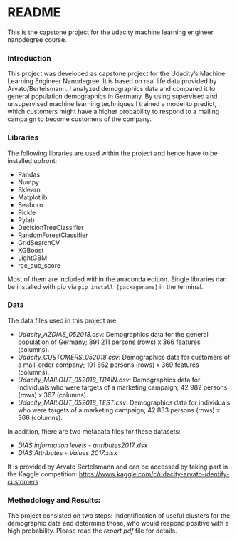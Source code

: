 
# README
This is the capstone project for the udacity machine learning engineer nanodegree course. 


### Introduction
This project was developed as capstone project for the Udacity’s Machine Learning Engineer Nanodegree. It is based on real life data provided by Arvato/Bertelsmann. I analyzed demographics data and compared it to general population demographics in Germany. 
By using supervised and unsupervised machine learning techniques I trained a model to predict, which customers might have a higher probability to respond to a mailing campaign to become customers of the company. 

### Libraries
The following libraries are used within the project and hence have to be installed upfront: 
- Pandas
- Numpy
- Sklearn
- Matplotlib
- Seaborn
- Pickle
- Pylab
- DecisionTreeClassifier
- RandomForestClassifier
- GridSearchCV
- XGBoost
- LightGBM
- roc_auc_score

Most of them are included within the anaconda edition. Single libraries can be installed with pip via ```pip install [packagename]``` in the terminal.

### Data
The data files used in this project are 
* *Udacity_AZDIAS_052018.csv*: Demographics data for the general population of Germany; 891 211 persons (rows) x 366 features (columns).
* *Udacity_CUSTOMERS_052018.csv*: Demographics data for customers of a mail-order company; 191 652 persons (rows) x 369 features (columns).
* *Udacity_MAILOUT_052018_TRAIN.csv*: Demographics data for individuals who were targets of a marketing campaign; 42 982 persons (rows) x 367 (columns).
* *Udacity_MAILOUT_052018_TEST.csv*: Demographics data for individuals who were targets of a marketing campaign; 42 833 persons (rows) x 366 (columns).

In addition, there are two metadata files for these datasets:
* *DIAS information levels - attributes2017.xlsx*
* *DIAS Attributes - Values 2017.xlsx*

It is provided by Arvato Bertelsmann and can be accessed by taking part in the Kaggle competition: https://www.kaggle.com/c/udacity-arvato-identify-customers .

### Methodology and Results: 
The project consisted on two steps: 
Indentification of useful clusters for the demographic data and determine those, who would respond positive with a high probability. Please read the *report.pdf* file for details. 